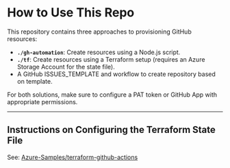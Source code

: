 # How to Use This Repo

This repository contains three approaches to provisioning GitHub resources:

- **`./gh-automation`**: Create resources using a Node.js script.
- **`./tf`**: Create resources using a Terraform setup (requires an Azure Storage Account for the state file).
- A GitHub ISSUES_TEMPLATE and workflow to create repository based on template.

For both solutions, make sure to configure a PAT token or GitHub App with appropriate permissions.

---

## Instructions on Configuring the Terraform State File

See: [Azure-Samples/terraform-github-actions](https://github.com/Azure-Samples/terraform-github-actions)
